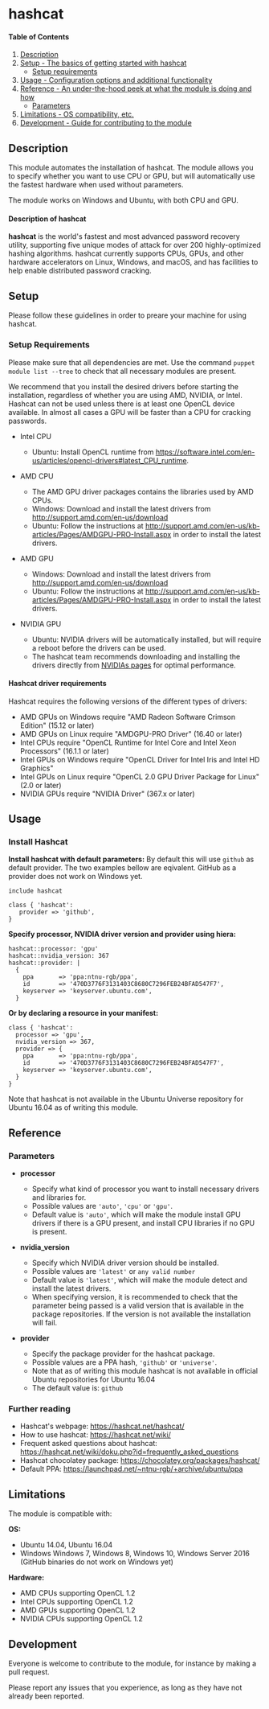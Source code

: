 # hashcat

#### Table of Contents

1. [Description](#description)
1. [Setup - The basics of getting started with hashcat](#setup)
    * [Setup requirements](#setup-requirements)
1. [Usage - Configuration options and additional functionality](#usage)
1. [Reference - An under-the-hood peek at what the module is doing and how](#reference)
    * [Parameters](#parameters)
1. [Limitations - OS compatibility, etc.](#limitations)
1. [Development - Guide for contributing to the module](#development)

## Description

This module automates the installation of hashcat.
The module allows you to specify whether you want to use CPU or GPU, but will automatically use the fastest hardware when used without parameters.

The module works on Windows and Ubuntu, with both CPU and GPU.

#### Description of hashcat

**hashcat** is the world's fastest and most advanced password recovery utility, supporting five unique modes of attack for over 200 highly-optimized hashing algorithms. hashcat currently supports CPUs, GPUs, and other hardware accelerators on Linux, Windows, and macOS, and has facilities to help enable distributed password cracking.

## Setup

Please follow these guidelines in order to preare your machine for using hashcat.

### Setup Requirements

Please make sure that all dependencies are met. Use the command `puppet module list --tree` to check that all necessary modules are present.

We recommend that you install the desired drivers before starting the installation, regardless of whether you are using AMD, NVIDIA, or Intel.
Hashcat can not be used unless there is at least one OpenCL device available. In almost all cases a GPU will be faster than a CPU for cracking passwords.

* Intel CPU
  * Ubuntu: Install OpenCL runtime from <https://software.intel.com/en-us/articles/opencl-drivers#latest_CPU_runtime>.

* AMD CPU
  * The AMD GPU driver packages contains the libraries used by AMD CPUs.
  * Windows: Download and install the latest drivers from <http://support.amd.com/en-us/download>
  * Ubuntu: Follow the instructions at <http://support.amd.com/en-us/kb-articles/Pages/AMDGPU-PRO-Install.aspx> in order to install the latest drivers.

* AMD GPU
  * Windows: Download and install the latest drivers from <http://support.amd.com/en-us/download>
  * Ubuntu: Follow the instructions at <http://support.amd.com/en-us/kb-articles/Pages/AMDGPU-PRO-Install.aspx> in order to install the latest drivers.

* NVIDIA GPU
  * Ubuntu: NVIDIA drivers will be automatically installed, but will require a reboot before the drivers can be used.
  * The hashcat team recommends downloading and installing the drivers directly from [NVIDIAs pages](http://www.nvidia.com/Download/index.aspx) for optimal performance.

#### Hashcat driver requirements
Hashcat requires the following versions of the different types of drivers:

* AMD GPUs on Windows require "AMD Radeon Software Crimson Edition" (15.12 or later)
* AMD GPUs on Linux require "AMDGPU-PRO Driver" (16.40 or later) 
* Intel CPUs require "OpenCL Runtime for Intel Core and Intel Xeon Processors" (16.1.1 or later)
* Intel GPUs on Windows require "OpenCL Driver for Intel Iris and Intel HD Graphics"
* Intel GPUs on Linux require "OpenCL 2.0 GPU Driver Package for Linux" (2.0 or later)
* NVIDIA GPUs require "NVIDIA Driver" (367.x or later)

## Usage

### Install Hashcat
**Install hashcat with default parameters:**
By default this will use `github` as default provider. The two examples bellow are eqivalent. GitHub as a provider does not work on Windows yet.

```
include hashcat
```
```
class { 'hashcat':
   provider => 'github',
}
```

**Specify processor, NVIDIA driver version and provider using hiera:**
```
hashcat::processor: 'gpu'
hashcat::nvidia_version: 367
hashcat::provider: |
  {
    ppa       => 'ppa:ntnu-rgb/ppa',
    id        => '470D3776F3131403C8680C7296FEB24BFAD547F7',
    keyserver => 'keyserver.ubuntu.com',
  }
```
**Or by declaring a resource in your manifest:**

```
class { 'hashcat':
  processor => 'gpu',
  nvidia_version => 367,
  provider => {
    ppa       => 'ppa:ntnu-rgb/ppa',
    id        => '470D3776F3131403C8680C7296FEB24BFAD547F7',
    keyserver => 'keyserver.ubuntu.com',
  }
}
```
Note that hashcat is not available in the Ubuntu Universe repository for Ubuntu 16.04 as of writing this module.

## Reference

### Parameters
* **processor**
  * Specify what kind of processor you want to install necessary drivers and libraries for.
  * Possible values are `'auto'`, `'cpu'` or `'gpu'`.
  * Default value is `'auto'`, which will make the module install GPU drivers if there is a GPU present, and install CPU libraries if no GPU is present.

* **nvidia_version**
  * Specify which NVIDIA driver version should be installed.
  * Possible values are `'latest'` or `any valid number`
  * Default value is `'latest'`, which will make the module detect and install the latest drivers.
  * When specifying version, it is recommended to check that the parameter being passed is a valid version that is available in the package repositories. If the version is not available the installation will fail.

* **provider**
  * Specify the package provider for the hashcat package.
  * Possible values are a PPA hash, `'github'` or `'universe'`.
  * Note that as of writing this module hashcat is not available in official Ubuntu repositories for Ubuntu 16.04
  * The default value is: `github`

### Further reading
+ Hashcat's webpage: <https://hashcat.net/hashcat/>
+ How to use hashcat: <https://hashcat.net/wiki/>
+ Frequent asked questions about hashcat: <https://hashcat.net/wiki/doku.php?id=frequently_asked_questions>
+ Hashcat chocolatey package: <https://chocolatey.org/packages/hashcat/>
+ Default PPA: <https://launchpad.net/~ntnu-rgb/+archive/ubuntu/ppa>

## Limitations

The module is compatible with:

**OS:**

+ Ubuntu 14.04, Ubuntu 16.04
+ Windows Windows 7, Windows 8, Windows 10, Windows Server 2016 (GitHub binaries do not work on Windows yet)

**Hardware:**

+ AMD CPUs supporting OpenCL 1.2
+ Intel CPUs supporting OpenCL 1.2
+ AMD GPUs supporting OpenCL 1.2
+ NVIDIA CPUs supporting OpenCL 1.2

## Development

Everyone is welcome to contribute to the module, for instance by making a pull request.

Please report any issues that you experience, as long as they have not already been reported.
